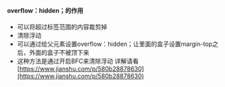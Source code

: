 #### overflow：hidden；的作用

* 可以将超过标签范围的内容裁剪掉
* 清除浮动
* 可以通过给父元素设置overflow：hidden；让里面的盒子设置margin-top之后，外面的盒子不被顶下来
* 这种方法是通过开启BFC来清除浮动 详解请看[https://www.jianshu.com/p/580b28878630](https://www.jianshu.com/p/580b28878630)



